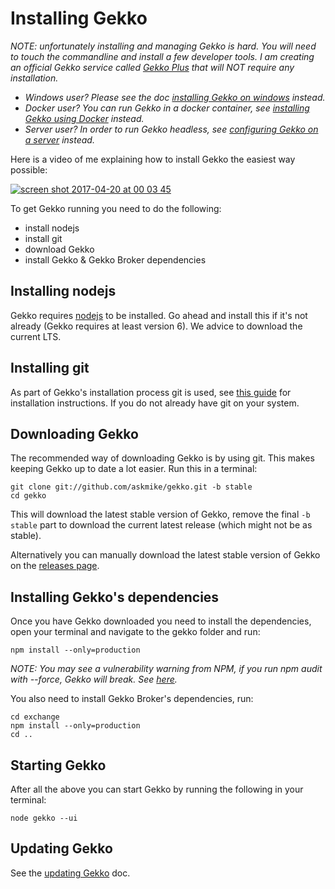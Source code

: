 # Installing Gekko

*NOTE: unfortunately installing and managing Gekko is hard. You will need to touch the commandline and install a few developer tools. I am creating an official Gekko service called [Gekko Plus](https://gekkoplus.com/) that will NOT require any installation.*

- *Windows user? Please see the doc [installing Gekko on windows](./installing_gekko_on_windows.md) instead.*
- *Docker user? You can run Gekko in a docker container, see [installing Gekko using Docker](./installing_gekko_using_docker.md) instead.*
- *Server user? In order to run Gekko headless, see [configuring Gekko on a server](./configuring_gekko_on_a_server.md) instead.*

Here is a video of me explaining how to install Gekko the easiest way possible:

[![screen shot 2017-04-20 at 00 03 45](https://cloud.githubusercontent.com/assets/969743/25205894/e7f4ea64-255c-11e7-891b-28c080a9fbf2.png)](https://www.youtube.com/watch?v=R68IwVujju8)


To get Gekko running you need to do the following:

- install nodejs
- install git
- download Gekko
- install Gekko & Gekko Broker dependencies

## Installing nodejs

Gekko requires [nodejs](https://nodejs.org/en/) to be installed. Go ahead and install this if it's not already (Gekko requires at least version 6). We advice to download the current LTS.

## Installing git

As part of Gekko's installation process git is used, see [this guide](https://www.linode.com/docs/development/version-control/how-to-install-git-on-linux-mac-and-windows/) for installation instructions. If you do not already have git on your system.

## Downloading Gekko

The recommended way of downloading Gekko is by using git. This makes keeping Gekko up to date a lot easier. Run this in a terminal:

    git clone git://github.com/askmike/gekko.git -b stable
    cd gekko

This will download the latest stable version of Gekko, remove the final `-b stable` part to download the current latest release (which might not be as stable).

Alternatively you can manually download the latest stable version of Gekko on the [releases page](https://github.com/askmike/gekko/releases).

## Installing Gekko's dependencies

Once you have Gekko downloaded you need to install the dependencies, open your terminal and navigate to the gekko folder and run:

    npm install --only=production

*NOTE: You may see a vulnerability warning from NPM, if you run npm audit with --force, Gekko will break. See [here](https://github.com/askmike/gekko/issues/2585#issuecomment-428450997).*

You also need to install Gekko Broker's dependencies, run:

    cd exchange
    npm install --only=production
    cd ..

## Starting Gekko

After all the above you can start Gekko by running the following in your terminal:

    node gekko --ui

## Updating Gekko

See the [updating Gekko](./updating_gekko.md) doc.
